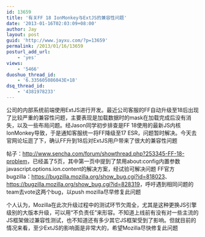 ```yaml
---
id: 13659
title: '有关FF 18 IonMonkey与ExtJS的兼容性问题'
date: '2013-01-16T02:03:09+08:00'
author: Jay
layout: post
guid: 'http://www.jayxu.com/?p=13659'
permalink: /2013/01/16/13659
posturl_add_url:
    - 'yes'
views:
    - '5466'
duoshuo_thread_id:
    - '6.335605086043E+18'
dsq_thread_id:
    - '4381978233'
---
```


公司的内部系统前端使用ExtJS进行开发。最近公司客服的FF自动升级至18后出现了比较严重的兼容性问题，主要表现是加载数据时的mask在加载完成后没有消失，以及一些布局问题。经Jason同学初步排查是FF 18使用的最新JS内核IonMonkey导致，于是通知客服统一将FF降级至17 ESR，问题暂时解决。今天去官网论坛逛了下，确认FF升到18后对ExtJS用户带来了很大的兼容性问题

帖子：<a href="http://www.sencha.com/forum/showthread.php?253345-FF-18-problem" target="_blank">http://www.sencha.com/forum/showthread.php?253345-FF-18-problem</a>，已经盖了5页，其中第一页中提到了禁用about:config内置参数javascript.options.ion.content的解决方案，经试验可解决问题
FF官方bugzilla：<a href="https://bugzilla.mozilla.org/show_bug.cgi?id=818023" target="_blank">https://bugzilla.mozilla.org/show_bug.cgi?id=818023</a>、<a href="https://bugzilla.mozilla.org/show_bug.cgi?id=828319" target="_blank">https://bugzilla.mozilla.org/show_bug.cgi?id=828319</a>，呼吁遇到相同问题的team去vote这两个bug，以push mozilla尽早修复此问题

个人认为，Mozilla在此次升级过程中的测试环节欠周全，尤其是这种更换JS引擎级别的大版本升级，可以用“不负责任”来形容。不知道上线前有没有对一些主流的JS框架做过兼容性测试，也不知道还有多少其它JS框架受到了影响。但就目前的情况来看，至少ExtJS的影响面是非常大的，希望Mozilla尽快修复此问题